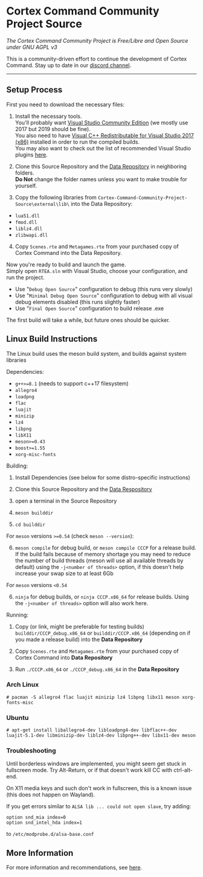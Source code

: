 # Cortex Command Community Project Source #
*The Cortex Command Community Project is Free/Libre and Open Source under GNU AGPL v3*

This is a community-driven effort to continue the development of Cortex Command. Stay up to date in our [discord channel](https://discord.gg/SdNnKJN).

***

## Setup Process ##

First you need to download the necessary files:

1. Install the necessary tools.  
You'll probably want [Visual Studio Community Edition](https://visualstudio.microsoft.com/downloads/) (we mostly use 2017 but 2019 should be fine).  
You also need to have [Visual C++ Redistributable for Visual Studio 2017 (x86)](https://support.microsoft.com/en-us/help/2977003/the-latest-supported-visual-c-downloads) installed in order to run the compiled builds.  
You may also want to check out the list of recommended Visual Studio plugins [here](https://github.com/cortex-command-community/Cortex-Command-Community-Project-Source/wiki/Information,-Recommended-Plugins-and-Useful-Links).

2. Clone this Source Repository and the [Data Repository](https://github.com/cortex-command-community/Cortex-Command-Community-Project-Data) in neighboring folders.  
**Do Not** change the folder names unless you want to make trouble for yourself.

3. Copy the following libraries from `Cortex-Command-Community-Project-Source\external\lib\` into the Data Repository:
* `lua51.dll`
* `fmod.dll`
* `liblz4.dll`
* `zlibwapi.dll`

4. Copy `Scenes.rte` and `Metagames.rte` from your purchased copy of Cortex Command into the Data Repository.

Now you're ready to build and launch the game.  
Simply open `RTEA.sln` with Visual Studio, choose your configuration, and run the project.

* Use "`Debug Open Source`" configuration to debug (this runs very slowly)
* Use "`Minimal Debug Open Source`" configuration to debug with all visual debug elements disabled (this runs slightly faster)
* Use "`Final Open Source`" configuration to build release .exe

The first build will take a while, but future ones should be quicker.

## Linux Build Instructions ##
The Linux build uses the meson build system, and builds against system libraries

Dependencies:

* `g++>=8.1` (needs to support c++17 filesystem)
* `allegro4`
* `loadpng`
* `flac`
* `luajit`
* `minizip`
* `lz4`
* `libpng`
* `libX11`
* `meson>=0.43`
* `boost>=1.55`
* `xorg-misc-fonts`

Building:

1. Install Dependencies (see below for some distro-specific instructions)

2. Clone this Source Repository and the [Data Respository](https://github.com/cortex-command-community/Cortex-Command-Community-Project-Data)

3. open a terminal in the Source Repository

4. `meson builddir`

5. `cd builddir`

For `meson` versions `>=0.54` (check `meson --version`):

6. `meson compile` for debug build, or `meson compile CCCP` for a release build. If the build fails because of memory shortage you may need to reduce the number of build threads (meson will use all available threads by default) using the `-j<number of threads>` option, if this doesn't help increase your swap size to at least 6Gb

For `meson` versions `<0.54`

6. `ninja` for debug builds, or `ninja CCCP.x86_64` for release builds. Using the `-j<number of threads>` option will also work here.


Running:

1. Copy (or link, might be preferable for testing builds) `builddir/CCCP_debug.x86_64` or `builddir/CCCP.x86_64` (depending on if you made a release build) into the **Data Repository**

2. Copy `Scenes.rte` and `Metagames.rte` from your purchased copy of Cortex Command into **Data Repository**

3. Run `./CCCP.x86_64` or `./CCCP_debug.x86_64` in the **Data Repository**

### Arch Linux ###
`# pacman -S allegro4 flac luajit minizip lz4 libpng libx11 meson xorg-fonts-misc`

### Ubuntu ###
`# apt-get install liballegro4-dev libloadpng4-dev libflac++-dev luajit-5.1-dev libminizip-dev liblz4-dev libpng++-dev libx11-dev meson`

### Troubleshooting ###
Until borderless windows are implemented, you might seem get stuck in fullscreen mode. Try Alt-Return, or if that doesn't work kill CC with ctrl-alt-end.

On X11 media keys and such don't work in fullscreen, this is a known issue (this does not happen on Wayland).

If you get errors similar to `ALSA lib ... could not open slave`, try adding:
```
option snd_mia index=0
option snd_intel_hda index=1
```
to `/etc/modprobe.d/alsa-base.conf`

## More Information ##

For more information and recommendations, see [here](https://github.com/cortex-command-community/Cortex-Command-Community-Project-Source/wiki/Information,-Recommended-Plugins-and-Useful-Links).
